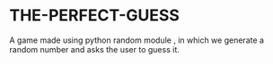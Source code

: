 # THE-PERFECT-GUESS
A game made using python random module , in which we generate a random number and asks the user to guess it. 
